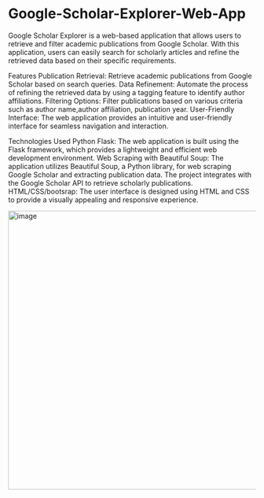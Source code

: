 # Google-Scholar-Explorer-Web-App

Google Scholar Explorer is a web-based application that allows users to retrieve and filter academic publications from Google Scholar. With this application, users can easily search for scholarly articles and refine the retrieved data based on their specific requirements.

Features
Publication Retrieval: Retrieve academic publications from Google Scholar based on search queries.
Data Refinement: Automate the process of refining the retrieved data by using a tagging feature to identify author affiliations.
Filtering Options: Filter publications based on various criteria such as author name,author affiliation, publication year.
User-Friendly Interface: The web application provides an intuitive and user-friendly interface for seamless navigation and interaction.

Technologies Used
Python Flask: The web application is built using the Flask framework, which provides a lightweight and efficient web development environment.
Web Scraping with Beautiful Soup: The application utilizes Beautiful Soup, a Python library, for web scraping Google Scholar and extracting publication data.
The project integrates with the Google Scholar API to retrieve scholarly publications.
HTML/CSS/bootsrap: The user interface is designed using HTML and CSS to provide a visually appealing and responsive experience.



<img width="567" alt="image" src="https://github.com/shyamavchandran/Google-Scholar-Explorer-Web-App/assets/107796267/76f4714a-c698-4900-9399-d89d130e3219">




